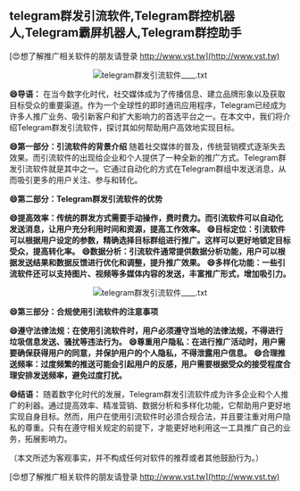 ## **telegram群发引流软件,Telegram群控机器人,Telegram霸屏机器人,Telegram群控助手**

[😍想了解推广相关软件的朋友请登录 http://www.vst.tw](http://www.vst.tw)

 <center><img src="https://vst.tw/MP4/tuiguang/png/5.png" alt="telegram群发引流软件____.txt"></center>

**😄导语：**
在当今数字化时代，社交媒体成为了传播信息、建立品牌形象以及获取目标受众的重要渠道。作为一个全球性的即时通讯应用程序，Telegram已经成为许多人推广业务、吸引新客户和扩大影响力的首选平台之一。在本文中，我们将介绍Telegram群发引流软件，探讨其如何帮助用户高效地实现目标。

**😄第一部分：引流软件的背景介绍**
随着社交媒体的普及，传统营销模式逐渐失去效果。而引流软件的出现给企业和个人提供了一种全新的推广方式。Telegram群发引流软件就是其中之一。它通过自动化的方式在Telegram群组中发送消息，从而吸引更多的用户关注、参与和转化。

**😄第二部分：Telegram群发引流软件的优势**

**😄提高效率：传统的群发方式需要手动操作，费时费力。而引流软件可以自动化发送消息，让用户充分利用时间和资源，提高工作效率。**
**😄目标定位：引流软件可以根据用户设定的参数，精确选择目标群组进行推广。这样可以更好地锁定目标受众，提高转化率。**
**😄数据分析：引流软件通常提供数据分析功能，用户可以根据发送结果和数据反馈进行优化和调整，提升推广效果。**
**😄多样化功能：一些引流软件还可以支持图片、视频等多媒体内容的发送，丰富推广形式，增加吸引力。**

 <center><img src="https://vst.tw/MP4/tuiguang/png/0.png" alt="telegram群发引流软件____.txt"></center>

**😄第三部分：合规使用引流软件的注意事项**

**😄遵守法律法规：在使用引流软件时，用户必须遵守当地的法律法规，不得进行垃圾信息发送、骚扰等违法行为。**
**😄尊重用户隐私：在进行推广活动时，用户需要确保获得用户的同意，并保护用户的个人隐私，不得泄露用户信息。**
**😄合理推送频率：过度频繁的推送可能会引起用户的反感，用户需要根据受众的接受程度合理安排发送频率，避免过度打扰。**

**😄结语：**
随着数字化时代的发展，Telegram群发引流软件成为许多企业和个人推广的利器。通过提高效率、精准营销、数据分析和多样化功能，它帮助用户更好地实现自身目标。然而，用户在使用引流软件时必须合规合法，并且要注重对用户隐私的尊重。只有在遵守相关规定的前提下，才能更好地利用这一工具推广自己的业务，拓展影响力。

（本文所述为客观事实，并不构成任何对软件的推荐或者其他鼓励行为。）

[😍想了解推广相关软件的朋友请登录 http://www.vst.tw](http://www.vst.tw)



